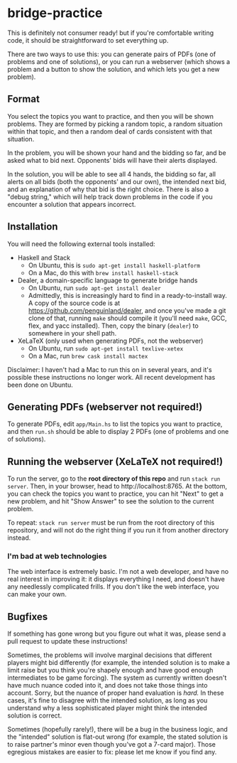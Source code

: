 # bridge-practice

This is definitely not consumer ready! but if you're comfortable writing code,
it should be straightforward to set everything up.

There are two ways to use this: you can generate pairs of PDFs (one of problems
and one of solutions), or you can run a webserver (which shows a problem and a
button to show the solution, and which lets you get a new problem).

## Format

You select the topics you want to practice, and then you will be shown problems.
They are formed by picking a random topic, a random situation within that topic,
and then a random deal of cards consistent with that situation.

In the problem, you will be shown your hand and the bidding so far, and be asked
what to bid next. Opponents' bids will have their alerts displayed.

In the solution, you will be able to see all 4 hands, the bidding so far, all
alerts on all bids (both the opponents' and our own), the intended next bid, and
an explanation of why that bid is the right choice. There is also a "debug
string," which will help track down problems in the code if you encounter a
solution that appears incorrect.

## Installation

You will need the following external tools installed:
- Haskell and Stack
  - On Ubuntu, this is `sudo apt-get install haskell-platform`
  - On a Mac, do this with `brew install haskell-stack`
- Dealer, a domain-specific language to generate bridge hands
  - On Ubuntu, run `sudo apt-get install dealer`
  - Admittedly, this is increasingly hard to find in a ready-to-install way. A
    copy of the source code is at https://github.com/penguinland/dealer, and
    once you've made a git clone of that, running `make` should compile it
    (you'll need `make`, GCC, flex, and yacc installed). Then, copy the binary
    (`dealer`) to somewhere in your shell path.
- XeLaTeX (only used when generating PDFs, not the webserver)
  - On Ubuntu, run `sudo apt-get install texlive-xetex`
  - On a Mac, run `brew cask install mactex`

Disclaimer: I haven't had a Mac to run this on in several years, and it's
possible these instructions no longer work. All recent development has been done
on Ubuntu.

## Generating PDFs (webserver not required!)

To generate PDFs, edit `app/Main.hs` to list the topics you want to practice,
and then `run.sh` should be able to display 2 PDFs (one of problems and one of
solutions).

## Running the webserver (XeLaTeX not required!)

To run the server, go to the **root directory of this repo** and run `stack run
server`. Then, in your browser, head to http://localhost:8765. At the bottom,
you can check the topics you want to practice, you can hit "Next" to get a new
problem, and hit "Show Answer" to see the solution to the current problem.

To repeat: `stack run server` must be run from the root directory of this
repository, and will not do the right thing if you run it from another
directory instead.

### I'm bad at web technologies

The web interface is extremely basic. I'm not a web developer, and have no real
interest in improving it: it displays everything I need, and doesn't have any
needlessly complicated frills. If you don't like the web interface, you can make
your own.

## Bugfixes

If something has gone wrong but you figure out what it was, please send a pull
request to update these instructions!

Sometimes, the problems will involve marginal decisions that different players
might bid differently (for example, the intended solution is to make a limit
raise but you think you're shapely enough and have good enough intermediates to
be game forcing). The system as currently written doesn't have much nuance coded
into it, and does not take those things into account. Sorry, but the nuance of
proper hand evaluation is _hard._ In these cases, it's fine to disagree with the
intended solution, as long as you understand why a less sophisticated player
might think the intended solution is correct.

Sometimes (hopefully rarely!), there will be a bug in the business logic, and
the "intended" solution is flat-out wrong (for example, the stated solution is
to raise partner's minor even though you've got a 7-card major). Those egregious
mistakes are easier to fix: please let me know if you find any.
